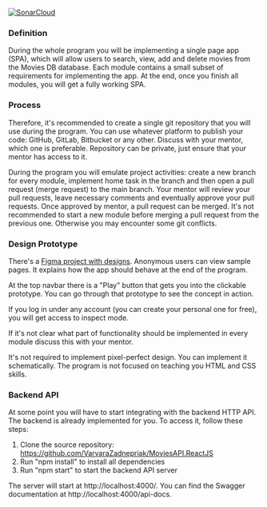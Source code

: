 [![SonarCloud](https://sonarcloud.io/images/project_badges/sonarcloud-white.svg)](https://sonarcloud.io/project/overview?id=Basim108_epam.reactjs.global.movies.ui)

### Definition

During the whole program you will be implementing a single page app (SPA), which will allow users to search, view, add and delete movies from the Movies DB database.
Each module contains a small subset of requirements for implementing the app. At the end, once you finish all modules, you will get a fully working SPA.

### Process

Therefore, it's recommended to create a single git repository that you will use during the program.
You can use whatever platform to publish your code: GitHub, GitLab, Bitbucket or any other. Discuss with your mentor, which one is preferable.
Repository can be private, just ensure that your mentor has access to it.

During the program you will emulate project activities: create a new branch for every module, implement home task in the branch and then open a pull request (merge request) to the main branch.
Your mentor will review your pull requests, leave necessary comments and eventually approve your pull requests. Once approved by mentor, a pull request can be merged.
It's not recommended to start a new module before merging a pull request from the previous one. Otherwise you may encounter some git conflicts.

### Design Prototype

There's a [Figma project with designs](https://www.figma.com/file/fKGjrOqR6nJe6LYJopGCZ8/CDP-Home-Task-%E2%80%93-React-v1). Anonymous users can view sample pages.
It explains how the app should behave at the end of the program.

At the top navbar there is a "Play" button that gets you into the clickable prototype.
You can go through that prototype to see the concept in action.

If you log in under any account (you can create your personal one for free), you will get access to inspect mode.

If it's not clear what part of functionality should be implemented in every module discuss this with your mentor.

It's not required to implement pixel-perfect design. You can implement it schematically.
The program is not focused on teaching you HTML and CSS skills.

### Backend API

At some point you will have to start integrating with the backend HTTP API.
The backend is already implemented for you. To access it, follow these steps:

1. Clone the source repository: https://github.com/VarvaraZadnepriak/MoviesAPI.ReactJS
2. Run "npm install" to install all dependencies
3. Run "npm start" to start the backend API server

The server will start at http://localhost:4000/.
You can find the Swagger documentation at http://localhost:4000/api-docs.
